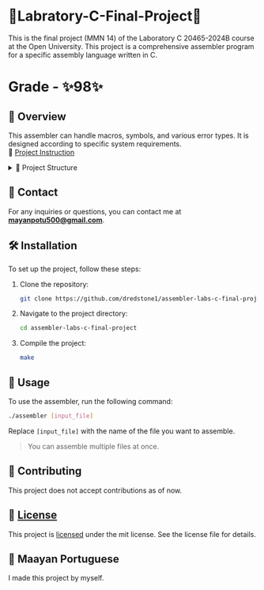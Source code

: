 # 🚀Labratory-C-Final-Project🚀

This is the final project (MMN 14) of the Laboratory C 20465-2024B course at the Open University. This project is a comprehensive assembler program for a specific assembly language written in C.

# Grade - **✨98✨**

## 📖 Overview

This assembler can handle macros, symbols, and various error types. It is designed according to specific system requirements.  
📄 [Project Instruction](mmn-14-instructions.pdf)

<details closed><summary>📂 Project Structure</summary>

```bash
project
├───.gitignore
├───assembler
├───LICENSE
├───makefile
├───READEME.md
├───mmn-14-instructions.pdf
├───header
│   ├───consts.h
│   ├───error.h
│   ├───file.h
│   ├───first_pass.h
│   ├───line_data.h
│   ├───post_formating.h
│   ├───second_pass.h
│   ├───symbol_table.h
│   ├───utilities.h
│   └───word_conversion.h
├───input_n_output
│   ├───file_not_found.png
│   ├───invalid_input_1.as
│   ├───invalid_input_1.png
│   ├───invalid_input_2.am
│   ├───invalid_input_2.as
│   ├───invalid_input_2.png
│   ├───invalid_input_3.am
│   ├───invalid_input_3.as
│   ├───invalid_input_3.png
│   ├───invalid_input_4.am
│   ├───invalid_input_4.as
│   ├───invalid_input_4.png
│   ├───invalid_input_5.am
│   ├───invalid_input_5.as
│   ├───invalid_input_5_part_one.png
│   ├───invalid_input_5_part_two.png
│   ├───running_on_all_valid_inputs.png
│   ├───two_files_run_part_one.png
│   ├───two_files_run_part_two.png
│   ├───valid_input_1.am
│   ├───valid_input_1.as
│   ├───valid_input_1.ent
│   ├───valid_input_1.ext
│   ├───valid_input_1.ob
│   ├───valid_input_2.am
│   ├───valid_input_2.as
│   ├───valid_input_2.ent
│   ├───valid_input_2.ext
│   ├───valid_input_2.ob
│   ├───valid_input_3.am
│   ├───valid_input_3.as
│   ├───valid_input_3.ent
│   ├───valid_input_3.ext
│   ├───valid_input_3.ob
│   ├───valid_input_4.am
│   ├───valid_input_4.as
│   ├───valid_input_4.ob
│   ├───valid_input_5.am
│   ├───valid_input_5.as
│   ├───valid_input_5.ent
│   ├───valid_input_5.ext
│   └───valid_input_5.ob
├───scripts
│   ├───assembler.c
│   ├───consts.c
│   ├───error.c
│   ├───file.c
│   ├───first_pass.c
│   ├───line_data.c
│   ├───post_formating.c
│   ├───second_pass.c
│   ├───symbol_table.c
│   ├───utilities.c
│   └───word_conversion.c
```
</details>

## 📧 Contact

For any inquiries or questions, you can contact me at **mayanpotu500@gmail.com**.

## 🛠️ Installation

To set up the project, follow these steps:

1. Clone the repository:
   ```sh
   git clone https://github.com/dredstone1/assembler-labs-c-final-project.git
   ```
2. Navigate to the project directory:
   ```sh
   cd assembler-labs-c-final-project
   ```
3. Compile the project:
   ```sh
   make
   ```

## 🚀 Usage

To use the assembler, run the following command:

```sh
./assembler [input_file]
```

Replace `[input_file]` with the name of the file you want to assemble.
> You can assemble multiple files at once.

## 🤝 Contributing

This project does not accept contributions as of now.

## 📄 [License](LICENSE)

This project is [licensed](LICENSE) under the mit license. See the license file for details.

## 👏 Maayan Portuguese

I made this project by myself.
